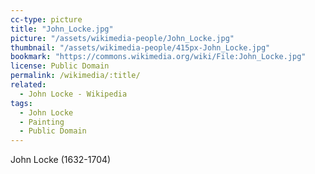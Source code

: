 ```yaml
---
cc-type: picture
title: "John_Locke.jpg"
picture: "/assets/wikimedia-people/John_Locke.jpg"
thumbnail: "/assets/wikimedia-people/415px-John_Locke.jpg"
bookmark: "https://commons.wikimedia.org/wiki/File:John_Locke.jpg"
license: Public Domain
permalink: /wikimedia/:title/
related:
  - John Locke - Wikipedia
tags:
  - John Locke
  - Painting
  - Public Domain
---
```

John Locke (1632-1704)